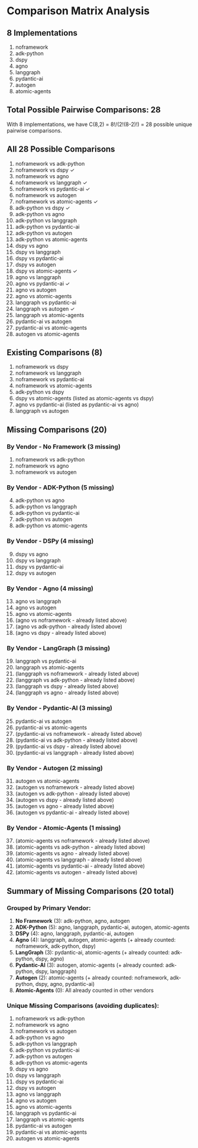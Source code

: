 # Comparison Matrix Analysis

## 8 Implementations
1. noframework
2. adk-python  
3. dspy
4. agno
5. langgraph
6. pydantic-ai
7. autogen
8. atomic-agents

## Total Possible Pairwise Comparisons: 28
With 8 implementations, we have C(8,2) = 8!/(2!(8-2)!) = 28 possible unique pairwise comparisons.

## All 28 Possible Comparisons

1. noframework vs adk-python
2. noframework vs dspy ✓
3. noframework vs agno
4. noframework vs langgraph ✓
5. noframework vs pydantic-ai ✓
6. noframework vs autogen
7. noframework vs atomic-agents ✓
8. adk-python vs dspy ✓
9. adk-python vs agno
10. adk-python vs langgraph
11. adk-python vs pydantic-ai
12. adk-python vs autogen
13. adk-python vs atomic-agents
14. dspy vs agno
15. dspy vs langgraph
16. dspy vs pydantic-ai
17. dspy vs autogen
18. dspy vs atomic-agents ✓
19. agno vs langgraph
20. agno vs pydantic-ai ✓
21. agno vs autogen
22. agno vs atomic-agents
23. langgraph vs pydantic-ai
24. langgraph vs autogen ✓
25. langgraph vs atomic-agents
26. pydantic-ai vs autogen
27. pydantic-ai vs atomic-agents
28. autogen vs atomic-agents

## Existing Comparisons (8)
1. noframework vs dspy
2. noframework vs langgraph
3. noframework vs pydantic-ai
4. noframework vs atomic-agents
5. adk-python vs dspy
6. dspy vs atomic-agents (listed as atomic-agents vs dspy)
7. agno vs pydantic-ai (listed as pydantic-ai vs agno)
8. langgraph vs autogen

## Missing Comparisons (20)

### By Vendor - No Framework (3 missing)
1. noframework vs adk-python
2. noframework vs agno
3. noframework vs autogen

### By Vendor - ADK-Python (5 missing)
4. adk-python vs agno
5. adk-python vs langgraph
6. adk-python vs pydantic-ai
7. adk-python vs autogen
8. adk-python vs atomic-agents

### By Vendor - DSPy (4 missing)
9. dspy vs agno
10. dspy vs langgraph
11. dspy vs pydantic-ai
12. dspy vs autogen

### By Vendor - Agno (4 missing)
13. agno vs langgraph
14. agno vs autogen
15. agno vs atomic-agents
16. (agno vs noframework - already listed above)
17. (agno vs adk-python - already listed above)
18. (agno vs dspy - already listed above)

### By Vendor - LangGraph (3 missing)
19. langgraph vs pydantic-ai
20. langgraph vs atomic-agents
21. (langgraph vs noframework - already listed above)
22. (langgraph vs adk-python - already listed above)
23. (langgraph vs dspy - already listed above)
24. (langgraph vs agno - already listed above)

### By Vendor - Pydantic-AI (3 missing)
25. pydantic-ai vs autogen
26. pydantic-ai vs atomic-agents
27. (pydantic-ai vs noframework - already listed above)
28. (pydantic-ai vs adk-python - already listed above)
29. (pydantic-ai vs dspy - already listed above)
30. (pydantic-ai vs langgraph - already listed above)

### By Vendor - Autogen (2 missing)
31. autogen vs atomic-agents
32. (autogen vs noframework - already listed above)
33. (autogen vs adk-python - already listed above)
34. (autogen vs dspy - already listed above)
35. (autogen vs agno - already listed above)
36. (autogen vs pydantic-ai - already listed above)

### By Vendor - Atomic-Agents (1 missing)
37. (atomic-agents vs noframework - already listed above)
38. (atomic-agents vs adk-python - already listed above)
39. (atomic-agents vs agno - already listed above)
40. (atomic-agents vs langgraph - already listed above)
41. (atomic-agents vs pydantic-ai - already listed above)
42. (atomic-agents vs autogen - already listed above)

## Summary of Missing Comparisons (20 total)

### Grouped by Primary Vendor:
1. **No Framework** (3): adk-python, agno, autogen
2. **ADK-Python** (5): agno, langgraph, pydantic-ai, autogen, atomic-agents  
3. **DSPy** (4): agno, langgraph, pydantic-ai, autogen
4. **Agno** (4): langgraph, autogen, atomic-agents (+ already counted: noframework, adk-python, dspy)
5. **LangGraph** (3): pydantic-ai, atomic-agents (+ already counted: adk-python, dspy, agno)
6. **Pydantic-AI** (3): autogen, atomic-agents (+ already counted: adk-python, dspy, langgraph)
7. **Autogen** (2): atomic-agents (+ already counted: noframework, adk-python, dspy, agno, pydantic-ai)
8. **Atomic-Agents** (0): All already counted in other vendors

### Unique Missing Comparisons (avoiding duplicates):
1. noframework vs adk-python
2. noframework vs agno
3. noframework vs autogen
4. adk-python vs agno
5. adk-python vs langgraph
6. adk-python vs pydantic-ai
7. adk-python vs autogen
8. adk-python vs atomic-agents
9. dspy vs agno
10. dspy vs langgraph
11. dspy vs pydantic-ai
12. dspy vs autogen
13. agno vs langgraph
14. agno vs autogen
15. agno vs atomic-agents
16. langgraph vs pydantic-ai
17. langgraph vs atomic-agents
18. pydantic-ai vs autogen
19. pydantic-ai vs atomic-agents
20. autogen vs atomic-agents